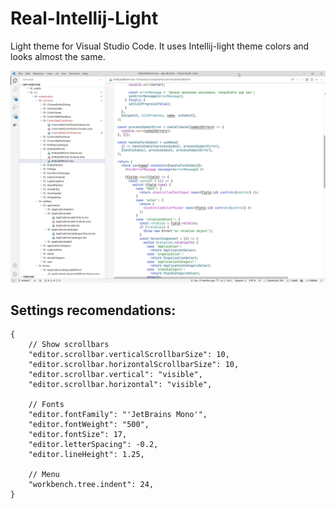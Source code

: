 # Real-Intellij-Light

Light theme for Visual Studio Code. It uses Intellij-light theme colors and looks almost the same.

![Preview](./preview/code1.png)


## Settings recomendations:

```json5
{
    // Show scrollbars
    "editor.scrollbar.verticalScrollbarSize": 10,
    "editor.scrollbar.horizontalScrollbarSize": 10,
    "editor.scrollbar.vertical": "visible",
    "editor.scrollbar.horizontal": "visible",

    // Fonts
    "editor.fontFamily": "'JetBrains Mono'",
    "editor.fontWeight": "500",
    "editor.fontSize": 17,
    "editor.letterSpacing": -0.2,
    "editor.lineHeight": 1.25,

    // Menu
    "workbench.tree.indent": 24,
}
```
